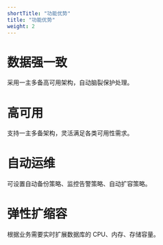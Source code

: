 ```yaml
---
shortTitle: "功能优势"
title: "功能优势"
weight: 2
---
```


# 数据强一致
采用一主多备高可用架构，自动脑裂保护处理。

# 高可用
支持一主多备架构，灵活满足各类可用性需求。

# 自动运维
可设置自动备份策略、监控告警策略、自动扩容策略。

# 弹性扩缩容
根据业务需要实时扩展数据库的 CPU、内存、存储容量。